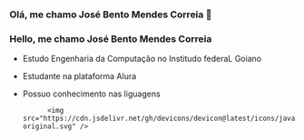 ### Olá, me chamo José Bento Mendes Correia 👋
### Hello, me chamo José Bento Mendes Correia

- Estudo Engenharia da Computação no Institudo federaL Goiano
- Estudante na plataforma Alura
- Possuo conhecimento nas liguagens
  
            <img src="https://cdn.jsdelivr.net/gh/devicons/devicon@latest/icons/javascript/javascript-original.svg" />
          
